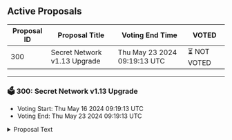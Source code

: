 ## Active Proposals

| Proposal ID | Proposal Title | Voting End Time | VOTED |
|-------------|----------------|-----------------|-------|
| 300 | Secret Network v1.13 Upgrade | Thu May 23 2024 09:19:13 UTC | ⏳ NOT VOTED |

---

### 🗳 300: Secret Network v1.13 Upgrade
- Voting Start: Thu May 16 2024 09:19:13 UTC
- Voting End: Thu May 23 2024 09:19:13 UTC

<details>
<summary>Proposal Text</summary>
 
# Secret Network v1.13 Upgrade

This proposal recommends that the chain undergo a software upgrade to version v1.13 of the Secret Network codebase on secret-4 block 14360000. The estimated time for the upgrade is **Thursday, May 23, 2024, at ~1pm UTC**.

Since block times can vary significantly, we advise monitoring the chain for a more precise upgrade time. ETA monitor: [mintscan.io/secret/blocks/14360000](https://dev.mintscan.io/secret/blocks/14360000).

## Upgrade Highlights

- DCAP attestation support
 - EPID attestation will still be supported, until it'd be phased-out by Intel
- Migration to SGX 2.20
- Bump github.com/cosmos/ibc-go/v4 from 4.5.1 to 4.6.0.
## Upgrade Instructions

See [docs.scrt.network](https://github.com/SecretFoundation/docs/blob/gitbook/infrastructure/resources/upgrade-instructions/v1.13.md) for upgrade instructions.
</details>
